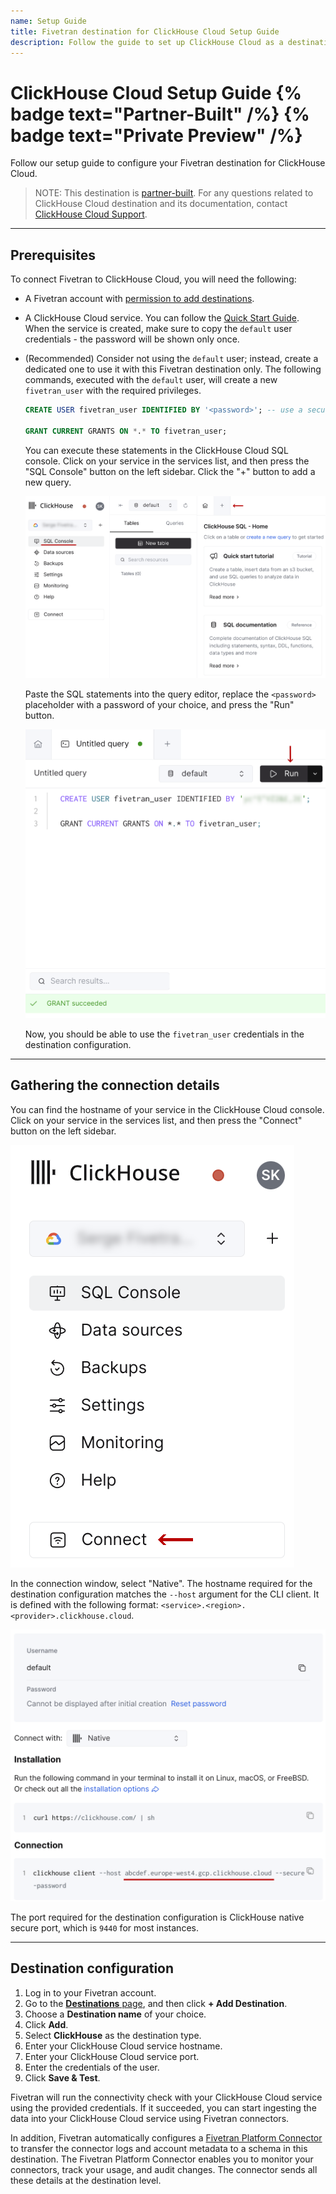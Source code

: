 ```yaml
---
name: Setup Guide
title: Fivetran destination for ClickHouse Cloud Setup Guide
description: Follow the guide to set up ClickHouse Cloud as a destination.
---
```


# ClickHouse Cloud Setup Guide {% badge text="Partner-Built" /%} {% badge text="Private Preview" /%}

Follow our setup guide to configure your Fivetran destination for ClickHouse Cloud.

> NOTE: This destination is [partner-built](/docs/partner-built-program). For any questions related to ClickHouse Cloud
> destination and its documentation, contact [ClickHouse Cloud Support](mailto:support@clickhouse.com).

---

## Prerequisites

To connect Fivetran to ClickHouse Cloud, you will need the following:

- A Fivetran account with 
  [permission to add destinations](/docs/using-fivetran/fivetran-dashboard/account-management/role-based-access-control#legacyandnewrbacmodel).
- A ClickHouse Cloud service. You can follow the [Quick Start Guide](https://clickhouse.com/docs/en/cloud-quick-start).
  When the service is created, make sure to copy the `default` user credentials - the password will be shown only once.
- (Recommended) Consider not using the `default` user; instead, create a dedicated one to use it with this Fivetran
  destination only. The following commands, executed with the `default` user, will create a new `fivetran_user` with the
  required privileges.

   ```sql
   CREATE USER fivetran_user IDENTIFIED BY '<password>'; -- use a secure password generator

   GRANT CURRENT GRANTS ON *.* TO fivetran_user;
   ```

  You can execute these statements in the ClickHouse Cloud SQL console. Click on your service in the services list, and
  then press the "SQL Console" button on the left sidebar. Click the "+" button to add a new query.

  ![SQL Console](./images/clickhouse_setup_guide3.png)

  Paste the SQL statements into the query editor, replace the `<password>` placeholder with a password of your choice, 
  and press the "Run" button.

  ![Executing the statements](./images/clickhouse_setup_guide4.png)

  Now, you should be able to use the `fivetran_user` credentials in the destination configuration.

---

## Gathering the connection details

You can find the hostname of your service in the ClickHouse Cloud console. Click on your service in the services list,
and then press the "Connect" button on the left sidebar.

![Connect button](./images/clickhouse_setup_guide1.png)

In the connection window, select "Native". The hostname required for the destination configuration matches the `--host`
argument for the CLI client. It is defined with the following format: `<service>.<region>.<provider>.clickhouse.cloud`.

![Hostname](./images/clickhouse_setup_guide2.png)

The port required for the destination configuration is ClickHouse native secure port, which is `9440` for most
instances.

---

## Destination configuration

1. Log in to your Fivetran account.
2. Go to the [**Destinations** page](https://fivetran.com/dashboard/destinations), and then click **+ Add Destination**.
3. Choose a **Destination name** of your choice.
4. Click **Add**.
5. Select **ClickHouse** as the destination type.
6. Enter your ClickHouse Cloud service hostname.
7. Enter your ClickHouse Cloud service port.
8. Enter the credentials of the user.
9. Click **Save & Test**.

Fivetran will run the connectivity check with your ClickHouse Cloud service using the provided credentials. If it
succeeded, you can start ingesting the data into your ClickHouse Cloud service using Fivetran connectors.

In addition, Fivetran automatically configures a [Fivetran Platform Connector](/docs/logs/fivetran-platform) to transfer
the connector logs and account metadata to a schema in this destination. The Fivetran Platform Connector enables you to
monitor your connectors, track your usage, and audit changes. The connector sends all these details at the destination
level.